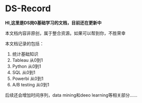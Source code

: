 # DS-Record
**HI,这里是DS岗0基础学习的文档，目前还在更新中**

本文档内容非原创，属于整合资源。如果可以帮到你，不胜荣幸

本文档记录的包括：
1) 统计基础知识
2) Tableau 从0到1
3) Python 从0到1
4) SQL 从0到1
5) Powerbi 从0到1
6) A/B testing 从0到1

后续还会增加时间序列，data mining和deeo learning等相关部分……
